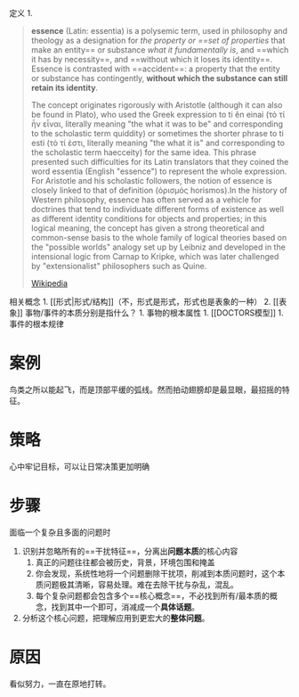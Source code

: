 定义
	1. 
> **essence** (Latin: essentia) is a polysemic term, used in philosophy and theology as a designation for *the property or ==set of properties* that make an entity== or substance *what it fundamentally is*, and ==which it has by necessity==, and ==without which it loses its identity==. Essence is contrasted with ==accident==: a property that the entity or substance has contingently, **without which the substance can still retain its identity**.  
>
> The concept originates rigorously with Aristotle (although it can also be found in Plato), who used the Greek expression to ti ên einai (τὸ τί ἦν εἶναι, literally meaning "the what it was to be" and corresponding to the scholastic term quiddity) or sometimes the shorter phrase to ti esti (τὸ τί ἐστι, literally meaning "the what it is" and corresponding to the scholastic term haecceity) for the same idea. This phrase presented such difficulties for its Latin translators that they coined the word essentia (English "essence") to represent the whole expression. For Aristotle and his scholastic followers, the notion of essence is closely linked to that of definition (ὁρισμός horismos).In the history of Western philosophy, essence has often served as a vehicle for doctrines that tend to individuate different forms of existence as well as different identity conditions for objects and properties; in this logical meaning, the concept has given a strong theoretical and common-sense basis to the whole family of logical theories based on the "possible worlds" analogy set up by Leibniz and developed in the intensional logic from Carnap to Kripke, which was later challenged by "extensionalist" philosophers such as Quine.
>
> [Wikipedia](https://en.wikipedia.org/wiki/Essence)

相关概念
	1. [[形式|形式/结构]]（不，形式是形式，形式也是表象的一种）
	2. [[表象]] 
事物/事件的本质分别是指什么？
	1. 事物的根本属性
		1. [[DOCTORS模型]] 
	1. 事件的根本规律


# 案例
鸟类之所以能起飞，而是顶部平缓的弧线。然而拍动翅膀却是最显眼，最招摇的特征。
# 策略
心中牢记目标，可以让日常决策更加明确
# 步骤
面临一个复杂且多面的问题时
1. 识别并忽略所有的==干扰特征==，分离出**问题本质**的核心内容
	1. 真正的问题往往都会被历史，背景，环境包围和掩盖
	2. 你会发现，系统性地将一个问题删除干扰项，削减到本质问题时，这个本质问题极其清晰，容易处理。难在去除干扰与杂乱，混乱。
	3. 每个复杂问题都会包含多个==核心概念==，不必找到所有/最本质的概念，找到其中一个即可，消减成一个**具体话题**。
2. 分析这个核心问题，把理解应用到更宏大的**整体问题**。
# 原因
看似努力，一直在原地打转。